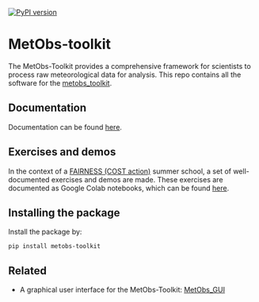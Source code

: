 [![PyPI version](https://badge.fury.io/py/metobs-toolkit.svg)](https://badge.fury.io/py/metobs-toolkit)
# MetObs-toolkit
The MetObs-Toolkit provides a comprehensive framework for scientists to process raw meteorological data for analysis.
This repo contains all the software for the [metobs_toolkit](https://test.pypi.org/project/metobs-toolkit/).

## Documentation
Documentation can be found [here](https://vergauwenthomas.github.io/MetObs_toolkit/).

## Exercises and demos
In the context of a [FAIRNESS (COST action)](https://www.fairness-ca20108.eu/) summer school, a set of well-documented exercises and demos are made. 
These exercises are documented as Google Colab notebooks, which can be found [here](https://drive.google.com/drive/folders/1xdk-enJm75K-qKsQlEHiLRTd_ovzNz7L?usp=sharing).


## Installing the package
Install the package by:

`pip install metobs-toolkit`

## Related
* A graphical user interface for the MetObs-Toolkit: [MetObs_GUI](https://github.com/vergauwenthomas/MetObs_GUI)
